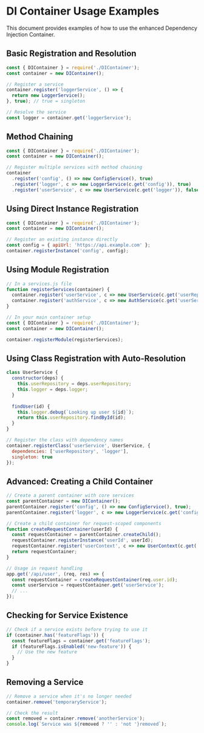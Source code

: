 # DI Container Usage Examples

This document provides examples of how to use the enhanced Dependency Injection Container.

## Basic Registration and Resolution

```javascript
const { DIContainer } = require('./DIContainer');
const container = new DIContainer();

// Register a service
container.register('loggerService', () => {
  return new LoggerService();
}, true); // true = singleton

// Resolve the service
const logger = container.get('loggerService');
```

## Method Chaining

```javascript
const { DIContainer } = require('./DIContainer');
const container = new DIContainer();

// Register multiple services with method chaining
container
  .register('config', () => new ConfigService(), true)
  .register('logger', c => new LoggerService(c.get('config')), true)
  .register('userService', c => new UserService(c.get('logger')), false);
```

## Using Direct Instance Registration

```javascript
const { DIContainer } = require('./DIContainer');
const container = new DIContainer();

// Register an existing instance directly
const config = { apiUrl: 'https://api.example.com' };
container.registerInstance('config', config);
```

## Using Module Registration

```javascript
// In a services.js file
function registerServices(container) {
  container.register('userService', c => new UserService(c.get('userRepository')), true);
  container.register('authService', c => new AuthService(c.get('userService')), true);
}

// In your main container setup
const { DIContainer } = require('./DIContainer');
const container = new DIContainer();

container.registerModule(registerServices);
```

## Using Class Registration with Auto-Resolution

```javascript
class UserService {
  constructor(deps) {
    this.userRepository = deps.userRepository;
    this.logger = deps.logger;
  }
  
  findUser(id) {
    this.logger.debug(`Looking up user ${id}`);
    return this.userRepository.findById(id);
  }
}

// Register the class with dependency names
container.registerClass('userService', UserService, {
  dependencies: ['userRepository', 'logger'],
  singleton: true
});
```

## Advanced: Creating a Child Container

```javascript
// Create a parent container with core services
const parentContainer = new DIContainer();
parentContainer.register('config', () => new ConfigService(), true);
parentContainer.register('logger', c => new LoggerService(c.get('config')), true);

// Create a child container for request-scoped components
function createRequestContainer(userId) {
  const requestContainer = parentContainer.createChild();
  requestContainer.registerInstance('userId', userId);
  requestContainer.register('userContext', c => new UserContext(c.get('userId')), false);
  return requestContainer;
}

// Usage in request handling
app.get('/api/user', (req, res) => {
  const requestContainer = createRequestContainer(req.user.id);
  const userService = requestContainer.get('userService');
  // ...
});
```

## Checking for Service Existence

```javascript
// Check if a service exists before trying to use it
if (container.has('featureFlags')) {
  const featureFlags = container.get('featureFlags');
  if (featureFlags.isEnabled('new-feature')) {
    // Use the new feature
  }
}
```

## Removing a Service

```javascript
// Remove a service when it's no longer needed
container.remove('temporaryService');

// Check the result
const removed = container.remove('anotherService');
console.log(`Service was ${removed ? '' : 'not '}removed`);
``` 